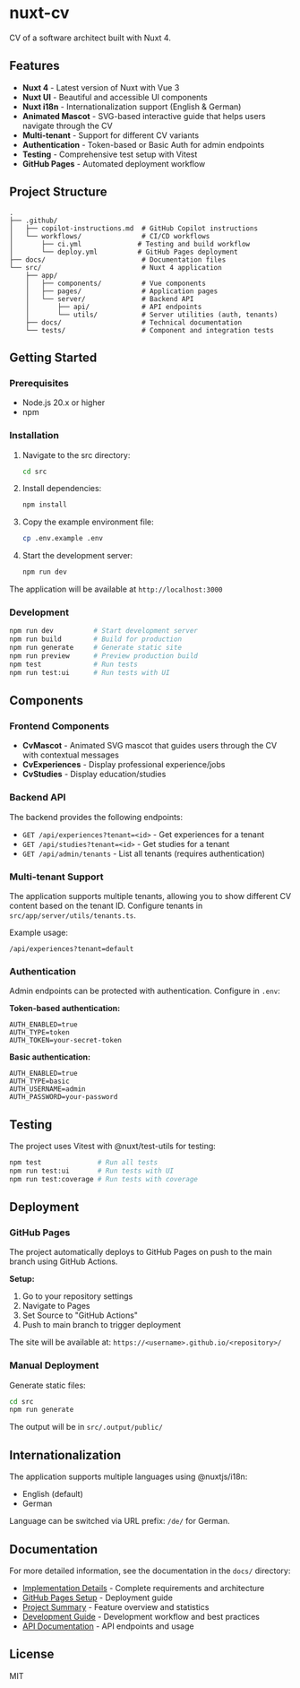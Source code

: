 # nuxt-cv

CV of a software architect built with Nuxt 4.

## Features

- **Nuxt 4** - Latest version of Nuxt with Vue 3
- **Nuxt UI** - Beautiful and accessible UI components
- **Nuxt i18n** - Internationalization support (English & German)
- **Animated Mascot** - SVG-based interactive guide that helps users navigate through the CV
- **Multi-tenant** - Support for different CV variants
- **Authentication** - Token-based or Basic Auth for admin endpoints
- **Testing** - Comprehensive test setup with Vitest
- **GitHub Pages** - Automated deployment workflow

## Project Structure

```
.
├── .github/
│   ├── copilot-instructions.md  # GitHub Copilot instructions
│   └── workflows/               # CI/CD workflows
│       ├── ci.yml              # Testing and build workflow
│       └── deploy.yml          # GitHub Pages deployment
├── docs/                        # Documentation files
└── src/                         # Nuxt 4 application
    ├── app/
    │   ├── components/          # Vue components
    │   ├── pages/               # Application pages
    │   └── server/              # Backend API
    │       ├── api/             # API endpoints
    │       └── utils/           # Server utilities (auth, tenants)
    ├── docs/                    # Technical documentation
    └── tests/                   # Component and integration tests
```

## Getting Started

### Prerequisites

- Node.js 20.x or higher
- npm

### Installation

1. Navigate to the src directory:
   ```bash
   cd src
   ```

2. Install dependencies:
   ```bash
   npm install
   ```

3. Copy the example environment file:
   ```bash
   cp .env.example .env
   ```

4. Start the development server:
   ```bash
   npm run dev
   ```

The application will be available at `http://localhost:3000`

### Development

```bash
npm run dev          # Start development server
npm run build        # Build for production
npm run generate     # Generate static site
npm run preview      # Preview production build
npm test             # Run tests
npm run test:ui      # Run tests with UI
```

## Components

### Frontend Components

- **CvMascot** - Animated SVG mascot that guides users through the CV with contextual messages
- **CvExperiences** - Display professional experience/jobs
- **CvStudies** - Display education/studies

### Backend API

The backend provides the following endpoints:

- `GET /api/experiences?tenant=<id>` - Get experiences for a tenant
- `GET /api/studies?tenant=<id>` - Get studies for a tenant
- `GET /api/admin/tenants` - List all tenants (requires authentication)

### Multi-tenant Support

The application supports multiple tenants, allowing you to show different CV content based on the tenant ID. Configure tenants in `src/app/server/utils/tenants.ts`.

Example usage:
```
/api/experiences?tenant=default
```

### Authentication

Admin endpoints can be protected with authentication. Configure in `.env`:

**Token-based authentication:**
```env
AUTH_ENABLED=true
AUTH_TYPE=token
AUTH_TOKEN=your-secret-token
```

**Basic authentication:**
```env
AUTH_ENABLED=true
AUTH_TYPE=basic
AUTH_USERNAME=admin
AUTH_PASSWORD=your-password
```

## Testing

The project uses Vitest with @nuxt/test-utils for testing:

```bash
npm test              # Run all tests
npm run test:ui       # Run tests with UI
npm run test:coverage # Run tests with coverage
```

## Deployment

### GitHub Pages

The project automatically deploys to GitHub Pages on push to the main branch using GitHub Actions.

**Setup:**
1. Go to your repository settings
2. Navigate to Pages
3. Set Source to "GitHub Actions"
4. Push to main branch to trigger deployment

The site will be available at: `https://<username>.github.io/<repository>/`

### Manual Deployment

Generate static files:
```bash
cd src
npm run generate
```

The output will be in `src/.output/public/`

## Internationalization

The application supports multiple languages using @nuxtjs/i18n:

- English (default)
- German

Language can be switched via URL prefix: `/de/` for German.

## Documentation

For more detailed information, see the documentation in the `docs/` directory:

- [Implementation Details](docs/IMPLEMENTATION.md) - Complete requirements and architecture
- [GitHub Pages Setup](docs/GITHUB_PAGES_SETUP.md) - Deployment guide
- [Project Summary](docs/PROJECT_SUMMARY.md) - Feature overview and statistics
- [Development Guide](src/docs/DEVELOPMENT.md) - Development workflow and best practices
- [API Documentation](src/docs/API.md) - API endpoints and usage

## License

MIT
